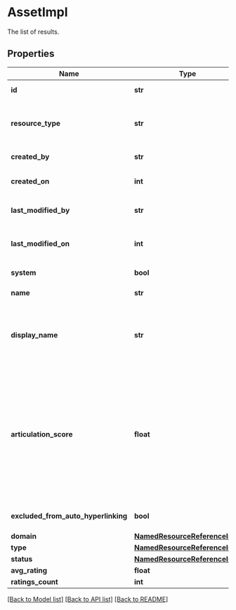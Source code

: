 # AssetImpl

The list of results.
## Properties
Name | Type | Description | Notes
------------ | ------------- | ------------- | -------------
**id** | **str** | The id of the represented object (entity). | 
**resource_type** | **str** | The type of this resource, i.e. [Community, Asset, Domain, Attribute, Relation, WorkflowInstance]. | 
**created_by** | **str** | The id of the user that created this resource. | [optional] 
**created_on** | **int** | The timestamp (in UTC time standard) of the creation of this resource. | [optional] 
**last_modified_by** | **str** | The id of the user who modified this resource the last time. | [optional] 
**last_modified_on** | **int** | The timestamp (in UTC time standard) of the last modification of this resource. | [optional] 
**system** | **bool** | Whether this is a system resource or not. | [optional] 
**name** | **str** | The name of the resource. | [optional] 
**display_name** | **str** | The display name of the asset.  &lt;p&gt;  Please note that \&quot;displayName\&quot; corresponds to the \&quot;Name\&quot; in the UI. | [optional] 
**articulation_score** | **float** | The articulation score for this asset.  &lt;p&gt;  Expresses how well this asset is articulated.  The articulation score is a percentage number ranging from 0 to 100.  The articulation rules can be configured to calculate the articulation score.  Whenever the asset is modified, by changing its attributes or statuses, the articulation score is re-evaluated. | [optional] 
**excluded_from_auto_hyperlinking** | **bool** | Whether this asset is excluded from hyperlinking or not. | [optional] 
**domain** | [**NamedResourceReferenceImpl**](NamedResourceReferenceImpl.md) |  | [optional] 
**type** | [**NamedResourceReferenceImpl**](NamedResourceReferenceImpl.md) |  | [optional] 
**status** | [**NamedResourceReferenceImpl**](NamedResourceReferenceImpl.md) |  | [optional] 
**avg_rating** | **float** | The average rating. | [optional] 
**ratings_count** | **int** | The number of ratings. | [optional] 

[[Back to Model list]](../README.md#documentation-for-models) [[Back to API list]](../README.md#documentation-for-api-endpoints) [[Back to README]](../README.md)



